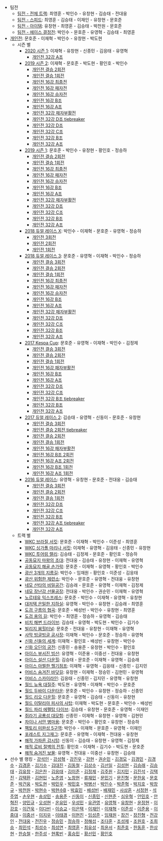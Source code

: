- 팀전
    - [팀전 - 전체 트랙](../team-full): 최영훈 - 박인수 - 유창현 - 김승태 - 전대웅
    - [팀전 - 스피드](../team-speed): 최영훈 - 김승태 - 이재인 - 유창현 - 문호준
    - [팀전 - 아이템](../team-item): 유창현 - 최영훈 - 김승태 - 박천원 - 문호준
    - [팀전 - 에이스 결정전](../team-ace): 박인수 - 문호준 - 유영혁 - 김승태 - 최영훈
- [개인전](../singles-full): 문호준 - 이재혁 - 박인수 - 유창현 - 박도현
    - 시즌 별
        - [2020 시즌 1](../singles-s2020_1): 이재혁 - 유창현 - 신종민 - 김응태 - 유영혁
            - [개인전 32강 A조](../2020-1-3-s2020-1-1-1)
        - [2019 시즌 2](../singles-s2019_2): 이재혁 - 문호준 - 박도현 - 황인호 - 박인수
            - [개인전 결승 2회전](../2019-12-31-s2019-2-6-2)
            - [개인전 결승 1회전](../2019-12-31-s2019-2-6-1)
            - [개인전 16강 최종전](../2019-12-31-s2019-2-5-1)
            - [개인전 16강 패자전](../2019-12-31-s2019-2-4-2)
            - [개인전 16강 승자전](../2019-12-31-s2019-2-4-1)
            - [개인전 16강 B조](../2019-12-31-s2019-2-3-2)
            - [개인전 16강 A조](../2019-12-31-s2019-2-3-1)
            - [개인전 32강 패자부활전](../2019-12-31-s2019-2-2-1)
            - [개인전 32강 D조 tiebreaker](../2019-12-31-s2019-2-1-4-)
            - [개인전 32강 D조](../2019-12-31-s2019-2-1-4)
            - [개인전 32강 C조](../2019-12-31-s2019-2-1-3)
            - [개인전 32강 B조](../2019-12-31-s2019-2-1-2)
            - [개인전 32강 A조](../2019-12-31-s2019-2-1-1)
        - [2019 시즌 1](../singles-s2019_1): 문호준 - 박인수 - 유창현 - 황인호 - 정승하
            - [개인전 결승 2회전](../2019-6-30-s2019-1-6-2)
            - [개인전 결승 1회전](../2019-6-30-s2019-1-6-1)
            - [개인전 16강 최종전](../2019-6-30-s2019-1-5-1)
            - [개인전 16강 패자전](../2019-6-30-s2019-1-4-2)
            - [개인전 16강 승자전](../2019-6-30-s2019-1-4-1)
            - [개인전 16강 B조](../2019-6-30-s2019-1-3-2)
            - [개인전 16강 A조](../2019-6-30-s2019-1-3-1)
            - [개인전 32강 패자부활전](../2019-6-30-s2019-1-2-1)
            - [개인전 32강 D조](../2019-6-30-s2019-1-1-4)
            - [개인전 32강 C조](../2019-6-30-s2019-1-1-3)
            - [개인전 32강 B조](../2019-6-30-s2019-1-1-2)
            - [개인전 32강 A조](../2019-6-30-s2019-1-1-1)
        - [2018 듀얼 레이스 X](../singles-s2018_2): 박인수 - 이재혁 - 문호준 - 유영혁 - 정승하
            - [개인전 3회전](../2018-12-31-s2018-2-1-3)
            - [개인전 2회전](../2018-12-31-s2018-2-1-2)
            - [개인전 1회전](../2018-12-31-s2018-2-1-1)
        - [2018 듀얼 레이스 3](../singles-s2018_1): 문호준 - 유영혁 - 이재혁 - 박인수 - 정승하
            - [개인전 결승 3회전](../2018-6-30-s2018-1-6-3)
            - [개인전 결승 2회전](../2018-6-30-s2018-1-6-2)
            - [개인전 결승 1회전](../2018-6-30-s2018-1-6-1)
            - [개인전 16강 최종전](../2018-6-30-s2018-1-5-1)
            - [개인전 16강 패자전](../2018-6-30-s2018-1-4-2)
            - [개인전 16강 승자전](../2018-6-30-s2018-1-4-1)
            - [개인전 16강 B조](../2018-6-30-s2018-1-3-2)
            - [개인전 16강 A조](../2018-6-30-s2018-1-3-1)
            - [개인전 32강 패자부활전](../2018-6-30-s2018-1-2-1)
            - [개인전 32강 D조](../2018-6-30-s2018-1-1-4)
            - [개인전 32강 C조](../2018-6-30-s2018-1-1-3)
            - [개인전 32강 B조](../2018-6-30-s2018-1-1-2)
            - [개인전 32강 A조](../2018-6-30-s2018-1-1-1)
        - [2017 Kespa Cup](../singles-s2017_2): 문호준 - 유영혁 - 이재혁 - 박인수 - 김정제
            - [개인전 결승 3회전](../2017-12-31-s2017-2-4-3)
            - [개인전 결승 2회전](../2017-12-31-s2017-2-4-2)
            - [개인전 결승 1회전](../2017-12-31-s2017-2-4-1)
            - [개인전 16강 패자부활전](../2017-12-31-s2017-2-3-1)
            - [개인전 16강 B조](../2017-12-31-s2017-2-2-2)
            - [개인전 16강 A조](../2017-12-31-s2017-2-2-1)
            - [개인전 32강 D조](../2017-12-31-s2017-2-1-4)
            - [개인전 32강 C조](../2017-12-31-s2017-2-1-3)
            - [개인전 32강 B조 tiebreaker](../2017-12-31-s2017-2-1-2-)
            - [개인전 32강 B조](../2017-12-31-s2017-2-1-2)
            - [개인전 32강 A조](../2017-12-31-s2017-2-1-1)
        - [2017 듀얼 레이스 2](../singles-s2017_1): 김승태 - 유영혁 - 신동이 - 문호준 - 유창현
            - [개인전 결승 3회전](../2017-6-30-s2017-1-4-3)
            - [개인전 결승 2회전 tiebreaker](../2017-6-30-s2017-1-4-2-)
            - [개인전 결승 2회전](../2017-6-30-s2017-1-4-2)
            - [개인전 결승 1회전](../2017-6-30-s2017-1-4-1)
            - [개인전 16강 패자부활전](../2017-6-30-s2017-1-3-1)
            - [개인전 16강 B조 2회전](../2017-6-30-s2017-1-2-2)
            - [개인전 16강 A조 2회전](../2017-6-30-s2017-1-2-1)
            - [개인전 16강 B조 1회전](../2017-6-30-s2017-1-1-2)
            - [개인전 16강 A조 1회전](../2017-6-30-s2017-1-1-1)
        - [2016 듀얼 레이스](../singles-s2016_1): 유영혁 - 유창현 - 문호준 - 전대웅 - 김승태
            - [개인전 결승 3회전](../2016-6-30-s2016-1-2-3)
            - [개인전 결승 2회전](../2016-6-30-s2016-1-2-2)
            - [개인전 결승 1회전](../2016-6-30-s2016-1-2-1)
            - [개인전 32강 D조](../2016-6-30-s2016-1-1-4)
            - [개인전 32강 C조](../2016-6-30-s2016-1-1-3)
            - [개인전 32강 B조](../2016-6-30-s2016-1-1-2)
            - [개인전 32강 A조 tiebreaker](../2016-6-30-s2016-1-1-1-)
            - [개인전 32강 A조](../2016-6-30-s2016-1-1-1)
    - 트랙 별
        - [WKC 브라질 서킷](../brazil): 문호준 - 이재혁 - 박인수 - 이준성 - 최영훈
        - [WKC 싱가폴 마리나 서킷](../singapore): 이재혁 - 유영혁 - 김응태 - 신종민 - 유창현
        - [WKC 투어링 랠리](../rally): 김승태 - 김정제 - 문호준 - 황인호 - 정승하
        - [공동묘지 마왕의 초대](../mawang): 전대웅 - 김승태 - 유창현 - 이재혁 - 유영혁
        - [공동묘지 해골 손가락](../haeson): 문호준 - 이재혁 - 유영혁 - 황인호 - 박인수
        - [광산 3개의 지름길](../gwangsamji): 박인수 - 임재원 - 황인호 - 이준성 - 김응태
        - [광산 위험한 제련소](../jeryeonso): 박인수 - 문호준 - 유영혁 - 전대웅 - 유창현
        - [네모 산타의 비밀공간](../santa): 김승래 - 문호준 - 유영혁 - 이재혁 - 김정제
        - [네모 장난감 선물공장](../present): 전대웅 - 박인수 - 권순민 - 이재혁 - 유영혁
        - [노르테유 익스프레스](../noex): 문호준 - 박인수 - 이재혁 - 유영혁 - 유창현
        - [대저택 은밀한 지하실](../jeotaek): 유영혁 - 박인수 - 유창현 - 김승래 - 최영훈
        - [도검 구름의 협곡](../hyupgog): 문호준 - 배성빈 - 박인수 - 유창현 - 최영훈
        - [도검 용의 길](../daagon): 박인수 - 최영훈 - 정승하 - 유영혁 - 김승태
        - [비치 해변 드라이브](../haebyun): 김승태 - 유영혁 - 박도현 - 박인수 - 김기수
        - [빌리지 붐힐터널](../boomhill): 문호준 - 전대웅 - 유창현 - 이재혁 - 유영혁
        - [사막 빙글빙글 공사장](../sabing): 이재혁 - 박인수 - 문호준 - 정승하 - 유영혁
        - [신화 신들의 세계](../shinsegye): 이재혁 - 황인호 - 배성빈 - 유창현 - 박인수
        - [신화 오딘의 궁전](../odin): 신종민 - 송용준 - 유창현 - 박인수 - 황인호
        - [아이스 부서진 빙산](../boobing): 유영혁 - 이준용 - 이중선 - 전대웅 - 유창현
        - [아이스 설산 다운힐](../seolsan): 김승태 - 문호준 - 이재혁 - 유영혁 - 김승래
        - [아이스 아찔한 헬기점프](../heli): 이재혁 - 유영혁 - 김응태 - 신종민 - 김지민
        - [어비스 숨겨진 바닷길](../hiddenoceanroad): 유창현 - 이재혁 - 정승민 - 김현민 - 유영혁
        - [어비스 스카이라인](../skyline): 김응태 - 신종민 - 김지민 - 유영혁 - 유창현
        - [월드 뉴욕 대질주](../newyork): 박도현 - 유영혁 - 이재혁 - 박인수 - 문호준
        - [월드 두바이 다운타운](../dubai): 문호준 - 박인수 - 유창현 - 정승하 - 신종민
        - [월드 리오 다운힐](../rio): 문호준 - 유영혁 - 김승태 - 신동이 - 유창현
        - [월드 이탈리아 피사의 사탑](../pizza): 이재혁 - 박도현 - 문호준 - 박인수 - 배성빈
        - [월드 파리 에펠탑 다이브](../eifel): 김승태 - 유창현 - 문호준 - 유영혁 - 이재인
        - [쥐라기 공룡섬 대모험](../dinoisland): 신종민 - 이재혁 - 유창현 - 유영혁 - 김현민
        - [차이나 서안 병마용](../byeongma): 문호준 - 박인수 - 황인호 - 유창현 - 정승하
        - [팩토리 미완성 5구역](../district5): 박인수 - 이재혁 - 문호준 - 유영혁 - 이재인
        - [포레스트 지그재그](../zigzag): 문호준 - 유영혁 - 이재혁 - 전대웅 - 유창현
        - [해적 가파른 감시탑](../gamshi): 신동이 - 김승태 - 유창현 - 유영혁 - 김정제
        - [해적 로비 절벽의 전투](../lobby): 황인호 - 이재혁 - 김기수 - 박도현 - 문호준
        - [해적 숨겨진 보물](../haesumbo): 유영혁 - 전대웅 - 이중선 - 유창현 - 김승태
- 선수 별 랭킹
        - [강석인](../gangseokin)
        - [강성혁](../gangseonghyeok)
        - [강진우](../gangjinwu)
        - [강현](../ganghyeon)
        - [권순민](../gweonsoonmin)
        - [김경모](../gimgyeongmo)
        - [김경민](../gimgyeongmin)
        - [김경수](../gimgyeongsu)
        - [김경훈](../gimgyeonghun)
        - [김기수](../gimgisu)
        - [김대진](../gimdaejin)
        - [김동철](../gimdongcheol)
        - [김상수](../gimsangsu)
        - [김선일](../gimseonil)
        - [김성현](../gimseonghyeon)
        - [김승래](../gimseungrae)
        - [김승태](../gimseungtae)
        - [김유창](../gimyuchang)
        - [김은찬](../gimeunchan)
        - [김응태](../gimeungtae)
        - [김이준](../gimijun)
        - [김정제](../gimjeongje)
        - [김주원](../gimjuwon)
        - [김지민](../gimjimin)
        - [김진석](../gimjinseok)
        - [김택진](../gimtaekjin)
        - [김택환](../gimtaekhwan)
        - [김현민](../gimhyunmin)
        - [노준엽](../nojunyeob)
        - [노창현](../nochanghyeon)
        - [류재민](../ryujaemin)
        - [문민기](../munmingi)
        - [문진형](../munjinhyeong)
        - [문한웅](../munhanung)
        - [문호준](../munhojun)
        - [박건웅](../bakgeonung)
        - [박도현](../bakdohyeon)
        - [박민우](../bakminu)
        - [박민호](../bakminho)
        - [박병선](../bakbyeongseon)
        - [박인수](../bakinsu)
        - [박준혁](../bakjunhyeok)
        - [박지호](../bakjiho)
        - [박창규](../bakchanggyu)
        - [박천원](../bakcheonwon)
        - [박현수](../bakhyeonsu)
        - [박현수B](../bakhyeonsu-b)
        - [박효민](../bakhyomin)
        - [배성빈](../baeseongbin)
        - [배재민](../baejaemin)
        - [사상훈](../sasanghun)
        - [서정현](../seojeonghyeon)
        - [석주엽](../seokjuyeob)
        - [손우현](../sonuhyeon)
        - [송상민](../songsangmin)
        - [송용준](../songyongjun)
        - [신동이](../shindongi)
        - [신종민](../shinjongmin)
        - [신현준](../shinhyeonjun)
        - [심우혁](../shimuhyeok)
        - [안민호](../anminho)
        - [안혁진](../anhyeokjin)
        - [양민규](../yangmingyu)
        - [오성현](../oseonghyeon)
        - [온유민](../onyumin)
        - [우성민](../useongmin)
        - [유관영](../yugwanyeong)
        - [유영혁](../yuyeonghyeok)
        - [유창현](../yuchanghyeon)
        - [윤정현](../yunjeonghyeon)
        - [이강호](../igangho)
        - [이건욱](../igeonuk)
        - [이다빈](../idabin)
        - [이승교](../iseunggyo)
        - [이은택](../ieuntaek)
        - [이재인](../ijaein)
        - [이재혁](../ijaehyeok)
        - [이준성](../ijunseong)
        - [이준용](../ijunyong)
        - [이중대](../ijungdae)
        - [이중선](../ijungseon)
        - [이지우](../ijiu)
        - [이태경](../itaegyoeng)
        - [이현진](../ihyeonjin)
        - [임성준](../imseongjun)
        - [임재원](../imjaewon)
        - [장건](../janggeon)
        - [장진형](../jangjinhyeong)
        - [전강인](../jeongangin)
        - [전대웅](../jeondaewoong)
        - [전진우](../jeonjinwoo)
        - [정승민](../jeongseungmin)
        - [정승하](../jeongseungha)
        - [정해섭](../jeonghaeseop)
        - [조다훈](../jodahun)
        - [조성제](../joseongje)
        - [조원호](../jowonho)
        - [조희승](../joheeseung)
        - [최민석](../choiminseok)
        - [최성수](../choiseongsu)
        - [최성연](../choiseongyeon)
        - [최영훈](../choiyeonghun)
        - [최유성](../choiyuseong)
        - [최윤서](../choiyunseo)
        - [최준호](../choijunho)
        - [한동훈](../handonghun)
        - [한상현](../hansanghyeon)
        - [한승철](../hanseungcheol)
        - [한주성](../hanjuseong)
        - [현록빈](../hyeonrokbin)
        - [홍승민](../hongseungmin)
        - [황선민](../hwangseongmin)
        - [황인호](../hwanginho)
